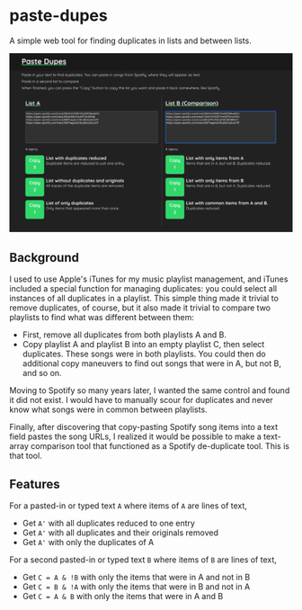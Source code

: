 # paste-dupes

A simple web tool for finding duplicates in lists and between lists.

![Screenshot](screenshot.png?raw=true "Screenshot")

## Background

I used to use Apple's iTunes for my music playlist management, and iTunes included a special function for managing duplicates:
you could select all instances of all duplicates in a playlist. This simple thing made it trivial to remove duplicates, of course,
but it also made it trivial to compare two playlists to find what was different between them:
- First, remove all duplicates from both playlists A and B.
- Copy playlist A and playlist B into an empty playlist C, then select duplicates. These songs were in both playlists.
You could then do additional copy maneuvers to find out songs that were in A, but not B, and so on.

Moving to Spotify so many years later, I wanted the same control and found it did not exist. I would have to manually scour for
duplicates and never know what songs were in common between playlists.

Finally, after discovering that copy-pasting Spotify song items into a text field pastes the song URLs, I realized it would be possible
to make a text-array comparison tool that functioned as a Spotify de-duplicate tool. This is that tool.

## Features

For a pasted-in or typed text `A` where items of `A` are lines of text,

- Get `A'` with all duplicates reduced to one entry
- Get `A'` with all duplicates and their originals removed
- Get `A'` with only the duplicates of A

For a second pasted-in or typed text `B` where items of `B` are lines of text,

- Get `C = A & !B` with only the items that were in A and not in B
- Get `C = B & !A` with only the items that were in B and not in A
- Get `C = A & B` with only the items that were in A and B
